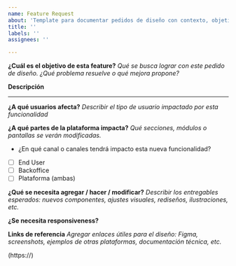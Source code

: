 ```yaml
---
name: Feature Request
about: 'Template para documentar pedidos de diseño con contexto, objetivos y entregables. '
title: ''
labels: ''
assignees: ''

---
```


**¿Cuál es el objetivo de esta feature?**
_Qué se busca lograr con este pedido de diseño. ¿Qué problema resuelve o qué mejora propone?_

**Descripción**
_________________________________________

**¿A qué usuarios afecta?**
_Describir el tipo de usuario impactado por esta funcionalidad_

**¿A qué partes de la plataforma impacta?**
_Qué secciones, módulos o pantallas se verán modificadas._

- ¿En qué canal o canales tendrá impacto esta nueva funcionalidad?
- [ ] End User
- [ ] Backoffice
- [ ] Plataforma (ambas)

**¿Qué se necesita agregar / hacer / modificar?**
_Describir los entregables esperados: nuevos componentes, ajustes visuales, rediseños, ilustraciones, etc._

**¿Se necesita responsiveness?**

**Links de referencia**
_Agregar enlaces útiles para el diseño: Figma, screenshots, ejemplos de otras plataformas, documentación técnica, etc._

(https://)

